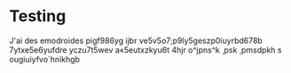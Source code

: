 # Testing
J'ai des emodroides pigf986yg ijbr ve5v5o7;p9ly5geszp0iuyrbd678b 7ytxe5e6yufdre yczu7t5wev a«5eutxzkyu6t 4hjr
o^jpns^k ¸psk ¸pmsdpkh
s
ougiuiyfvo`hnìkhgb
